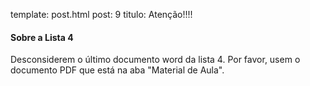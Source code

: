 template: post.html
post: 9
titulo: Atenção!!!!

#### Sobre a Lista 4


Desconsiderem o último documento word da lista 4. Por favor, usem o documento PDF que está na aba "Material de Aula". 
